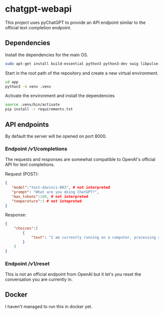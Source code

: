 # chatgpt-webapi

This project uses pyChatGPT to provide an API endpoint similar to the official text completion endpoint.

## Dependencies

Install the dependencies for the main OS.

```bash
sudo apt-get install build-essential python3 python3-dev swig libpulse-dev bison libasound2-dev
```

Start in the root path of the repository and create a new virtual environment.

```bash
cd app
python3 -m venv .venv
```

Activate the environment and install the dependencies

```bash
source .venv/bin/activate
pip install -r requirements.txt
```

## API endpoints

By default the server will be opened on port 8000.

### Endpoint /v1/completions

The requests and responses are somewhat compatible to OpenAI's official API for text completions.

Request (POST):

```json
{
   "model":"text-davinci-003", # not interpreted
   "prompt": "What are you doing ChatGPT?", 
   "max_tokens":100, # not interpreted
   "temperature":1 # not intepreted
}
```

Response:

```json
{
    "choices":[
        {
            "text": "I am currently running on a computer, processing and generating text based on the prompts given to me by users like you. Is there something specific you would like me to help you with?\n\n"
        }
    ]
}
```

### Endpoint /v1/reset

This is not an official endpoint from OpenAI but it let's you reset the conversation you are currently in.

## Docker

I haven't managed to run this in docker yet.

